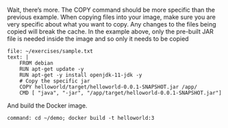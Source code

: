 Wait, there’s more. The COPY command should be more specific than the previous example. When copying files into your image, make sure you are very specific about what you want to copy. Any changes to the files being copied will break the cache. In the example above, only the pre-built JAR file is needed inside the image and so only it needs to be copied

```editor:replace-text-selection
file: ~/exercises/sample.txt
text: |
    FROM debian
    RUN apt-get update -y
    RUN apt-get -y install openjdk-11-jdk -y
    # Copy the specific jar
    COPY helloworld/target/helloworld-0.0.1-SNAPSHOT.jar /app/
    CMD [ "java", "-jar", "/app/target/helloworld-0.0.1-SNAPSHOT.jar"]
```

And build the Docker image.

```terminal:execute
command: cd ~/demo; docker build -t helloworld:3
```